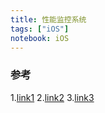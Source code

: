 ```yaml
---
title: 性能监控系统
tags: ["iOS"]
notebook: iOS
---
```


### 参考

1.[link1](http://geek.csdn.net/news/detail/128692?sukey=0dc3feb2cab2f5993e9315d06e9e300a7bfc53ad03d9c48280fe49f6b88fad446d6ef3123b07a913599c9ca931a823ff)
2.[link2](http://mp.weixin.qq.com/s?__biz=MzAwNDY1ODY2OQ==&mid=207890859&idx=1&sn=e98dd604cdb854e7a5808d2072c29162&scene=21#wechat_redirect)
3.[link3](http://www.cnblogs.com/dsxniubility/p/5493117.html)